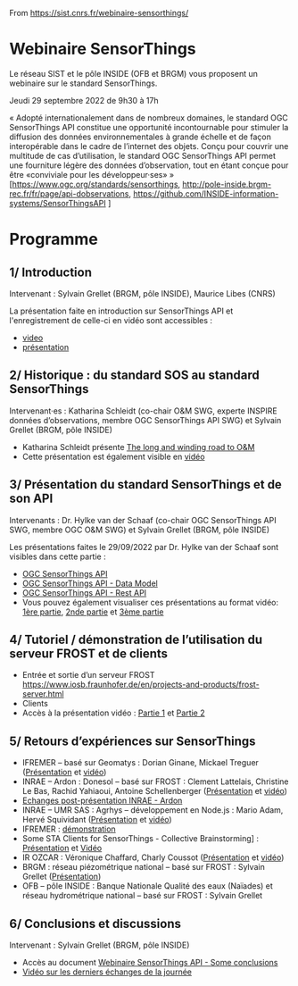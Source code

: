 From https://sist.cnrs.fr/webinaire-sensorthings/

# Webinaire SensorThings

Le réseau SIST et le pôle INSIDE (OFB et BRGM) vous proposent un webinaire sur le standard SensorThings.

Jeudi 29 septembre 2022 de 9h30 à 17h

« Adopté internationalement dans de nombreux domaines, le standard OGC SensorThings API constitue une opportunité incontournable pour stimuler la diffusion des données environnementales à grande échelle et de façon interopérable dans le cadre de l’internet des objets. Conçu pour couvrir une multitude de cas d’utilisation, le standard OGC SensorThings API permet une fourniture légère des données d’observation, tout en étant conçue pour être «conviviale pour les développeur·ses»  » [https://www.ogc.org/standards/sensorthings, http://pole-inside.brgm-rec.fr/fr/page/api-dobservations, https://github.com/INSIDE-information-systems/SensorThingsAPI ]

# Programme

## 1/ Introduction

Intervenant : Sylvain Grellet (BRGM, pôle INSIDE), Maurice Libes (CNRS)

La présentation faite en introduction sur SensorThings API et l'enregistrement de celle-ci en vidéo sont accessibles :
- [video](https://github.com/INSIDE-information-systems/SensorThingsAPI/blob/master/presentations/20220929_INSIDE_SIST_SensorThingsAPI_Webinaire/1-Intro/Vidéo_Partie_01_Introduction.mp4)
- [présentation](https://github.com/INSIDE-information-systems/SensorThingsAPI/blob/master/presentations/20220929_INSIDE_SIST_SensorThingsAPI_Webinaire/1-Intro/20220927_Webinaire_ST_API_SIST_INSIDE_intro_final.pdf)

## 2/ Historique : du standard SOS au standard SensorThings

Intervenant·es : Katharina Schleidt (co-chair O&M SWG, experte INSPIRE données d’observations, membre OGC SensorThings API SWG) et Sylvain Grellet (BRGM, pôle INSIDE)

- Katharina Schleidt présente [The long and winding road to O&M](https://github.com/INSIDE-information-systems/SensorThingsAPI/blob/master/presentations/20220929_INSIDE_SIST_SensorThingsAPI_Webinaire/2-Historic/OMS-A_long_and_winding_road4.pptx)
- Cette présentation est également visible en [vidéo](https://github.com/INSIDE-information-systems/SensorThingsAPI/blob/master/presentations/20220929_INSIDE_SIST_SensorThingsAPI_Webinaire/2-Historic/Vidéo_Partie_02_The_long_and_winding_road_to_OetM.mp4)

## 3/ Présentation du standard SensorThings et de son API

Intervenants : Dr. Hylke van der Schaaf (co-chair OGC SensorThings API SWG, membre OGC O&M SWG) et Sylvain Grellet (BRGM, pôle INSIDE)

Les présentations faites le 29/09/2022 par Dr. Hylke van der Schaaf sont visibles dans cette partie :
- [OGC SensorThings API](https://github.com/INSIDE-information-systems/SensorThingsAPI/blob/master/presentations/20220929_INSIDE_SIST_SensorThingsAPI_Webinaire/3-ST_API_presentation/SensorThingsApi_Background_EN_v07.pdf)
- [OGC SensorThings API - Data Model](https://github.com/INSIDE-information-systems/SensorThingsAPI/blob/master/presentations/20220929_INSIDE_SIST_SensorThingsAPI_Webinaire/3-ST_API_presentation/SensorThingsApi_DataModel_EN_v06.pdf)
- [OGC SensorThings API - Rest API](https://github.com/INSIDE-information-systems/SensorThingsAPI/blob/master/presentations/20220929_INSIDE_SIST_SensorThingsAPI_Webinaire/3-ST_API_presentation/SensorThingsApi_RestApi_EN_v06.pdf)
- Vous pouvez également visualiser ces présentations au format vidéo: [1ère partie](https://github.com/INSIDE-information-systems/SensorThingsAPI/blob/master/presentations/20220929_INSIDE_SIST_SensorThingsAPI_Webinaire/3-ST_API_presentation/Video_Partie_03_OGC_SensorThings_API_Part01.mp4), [2nde partie](https://github.com/INSIDE-information-systems/SensorThingsAPI/blob/master/presentations/20220929_INSIDE_SIST_SensorThingsAPI_Webinaire/3-ST_API_presentation/Video_Partie_03_OGC_SensorThings_API_Part02.mp4) et [3ème partie](https://github.com/INSIDE-information-systems/SensorThingsAPI/blob/master/presentations/20220929_INSIDE_SIST_SensorThingsAPI_Webinaire/3-ST_API_presentation/Video_Partie_03_OGC_SensorThings_API_Part03.mp4)

## 4/ Tutoriel / démonstration de l’utilisation du serveur FROST et de clients

- Entrée et sortie d’un serveur FROST <https://www.iosb.fraunhofer.de/en/projects-and-products/frost-server.html>
- Clients
- Accès à la présentation vidéo : [Partie 1](https://github.com/INSIDE-information-systems/SensorThingsAPI/blob/master/presentations/20220929_INSIDE_SIST_SensorThingsAPI_Webinaire/5-REX/Video_Partie_08_Tutoriel_serveur_FROST_Part_01.mp4) et [Partie 2](https://github.com/INSIDE-information-systems/SensorThingsAPI/blob/master/presentations/20220929_INSIDE_SIST_SensorThingsAPI_Webinaire/5-REX/Video_Partie_08_Tutoriel_serveur_FROST_Part_02.mp4)

## 5/ Retours d’expériences sur SensorThings

- IFREMER – basé sur Geomatys : Dorian Ginane, Mickael Treguer ([Présentation](https://github.com/INSIDE-information-systems/SensorThingsAPI/blob/master/presentations/20220929_INSIDE_SIST_SensorThingsAPI_Webinaire/5-REX/2909-STS-SIST_IFREMER.pdf) et [vidéo](https://github.com/INSIDE-information-systems/SensorThingsAPI/blob/master/presentations/20220929_INSIDE_SIST_SensorThingsAPI_Webinaire/5-REX/Vidéo_Partie_04_Utilisation_standard_SensorThings_IFREMER.mp4))
- INRAE – Ardon : Donesol – basé sur FROST : Clement Lattelais, Christine Le Bas, Rachid Yahiaoui, Antoine Schellenberger ([Présentation](https://github.com/INSIDE-information-systems/SensorThingsAPI/blob/master/presentations/20220929_INSIDE_SIST_SensorThingsAPI_Webinaire/5-REX/20220929_inrae_sta_sist.pdf) et [vidéo](https://github.com/INSIDE-information-systems/SensorThingsAPI/blob/master/presentations/20220929_INSIDE_SIST_SensorThingsAPI_Webinaire/5-REX/Vidéo_Partie_05_Publication_données_vols_via_SensorThings_INRAE.mp4))
- [Echanges post-présentation INRAE - Ardon](https://github.com/INSIDE-information-systems/SensorThingsAPI/blob/master/presentations/20220929_INSIDE_SIST_SensorThingsAPI_Webinaire/5-REX/Vidéo_Partie_06_Echanges_participants.mp4)
- INRAE – UMR SAS : Agrhys – développement en Node.js : Mario Adam, Hervé Squividant ([Présentation](https://github.com/INSIDE-information-systems/SensorThingsAPI/blob/master/presentations/20220929_INSIDE_SIST_SensorThingsAPI_Webinaire/5-REX/Webinaire-SIST-SensorThings-20220929-INRAE_UMRSAS-V2.pdf) et [vidéo](https://github.com/INSIDE-information-systems/SensorThingsAPI/blob/master/presentations/20220929_INSIDE_SIST_SensorThingsAPI_Webinaire/5-REX/Vidéo_Partie_07_Dev_integration_API_SensorThings_INRAE.mp4))
- IFREMER : [démonstration](https://github.com/INSIDE-information-systems/SensorThingsAPI/blob/master/presentations/20220929_INSIDE_SIST_SensorThingsAPI_Webinaire/5-REX/Vidéo_Partie_09_Démo_IFREMER.mp4)
- Some STA Clients for SensorThings - Collective Brainstorming] : [Présentation](https://github.com/INSIDE-information-systems/SensorThingsAPI/blob/master/presentations/20220929_INSIDE_SIST_SensorThingsAPI_Webinaire/4-Tutorial_hands_on/Client/Some_STA_Clients.pdf) et [Vidéo](https://github.com/INSIDE-information-systems/SensorThingsAPI/blob/master/presentations/20220929_INSIDE_SIST_SensorThingsAPI_Webinaire/4-Tutorial_hands_on/Client/Vidéo_Partie_10_Some_STA_Clients.mp4)
- IR OZCAR : Véronique Chaffard, Charly Coussot ([Présentation](https://github.com/INSIDE-information-systems/SensorThingsAPI/blob/master/presentations/20220929_INSIDE_SIST_SensorThingsAPI_Webinaire/5-REX/sist_sensorthing_theia-ozcar_2022.pdf) et [vidéo](https://github.com/INSIDE-information-systems/SensorThingsAPI/blob/master/presentations/20220929_INSIDE_SIST_SensorThingsAPI_Webinaire/5-REX/Vidéo_Partie_11_Implementing_SensorThings_in_Thia-OZCAR_information_System.mp4))
- BRGM : réseau piézométrique national – basé sur FROST : Sylvain Grellet ([Présentation](https://github.com/INSIDE-information-systems/SensorThingsAPI/blob/master/presentations/20220929_INSIDE_SIST_SensorThingsAPI_Webinaire/5-REX/20220929_Rex_ST_API_BRGM_INSIDE_final.pdf))
- OFB – pôle INSIDE : Banque Nationale Qualité des eaux (Naïades) et réseau hydrométrique national – basé sur FROST : Sylvain Grellet



## 6/ Conclusions et discussions

Intervenant : Sylvain Grellet (BRGM, pôle INSIDE)
- Accès au document [Webinaire SensorThings API - Some conclusions](https://github.com/INSIDE-information-systems/SensorThingsAPI/blob/master/presentations/20220929_INSIDE_SIST_SensorThingsAPI_Webinaire/6-Conclusion/Webinaire_SensorThings_API_Conclusions_draft1.pdf)
- [Vidéo sur les derniers échanges de la journée](https://github.com/INSIDE-information-systems/SensorThingsAPI/blob/master/presentations/20220929_INSIDE_SIST_SensorThingsAPI_Webinaire/6-Conclusion/Vidéo_Partie_12_Conclusions.mp4)
